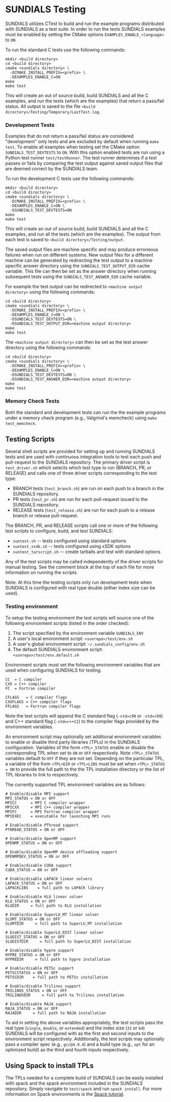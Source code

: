 # SUNDIALS Testing

SUNDIALS utilizes CTest to build and run the example programs distributed with
SUNDIALS as a test suite. In order to run the tests SUNDIALS examples must be
enabled by setting the CMake options `EXAMPLES_ENABLE_<language>` to `ON`.

To run the standard C tests use the following commands:
```
mkdir <build directory>
cd <build directory>
cmake <sundials directory> \
  -DCMAKE_INSTALL_PREFIX=<prefix> \
  -DEXAMPLES_ENABLE_C=ON
make
make test
```
This will create an out of source build, build SUNDIALS and all the C examples,
and run the tests (which are the examples) that return a pass/fail status. All
output is saved to the file `<build directory>/Testing/Temporary/LastTest.log`.

### Development Tests

Examples that do not return a pass/fail status are considered "development" only
tests and are excluded by default when running `make test`. To enable all
examples when testing set the CMake option `SUNDIALS_TEST_DEVTESTS` to `ON`.
With this option enabled tests are run using a Python test runner
`test/testRunner`. The test runner determines if a test passes or fails by
comparing the test output against saved output files that are deemed correct by
the SUNDIALS team.

To run the development C tests use the following commands:
```
mkdir <build directory>
cd <build directory>
cmake <sundials directory> \
  -DCMAKE_INSTALL_PREFIX=<prefix> \
  -DEXAMPLES_ENABLE_C=ON \
  -DSUNDIALS_TEST_DEVTESTS=ON
make
make test
```
This will create an out of source build, build SUNDIALS and all the C examples,
and run all the tests (which are the examples). The output from each test is
saved to `<build directory>/Testing/output`.

The saved output files are machine specific and may produce erroneous failures
when run on different systems. New output files for a different machine can be
generated by redirecting the test output to a machine specific answer directory
using the `SUNDIALS_TEST_OUTPUT_DIR` cache variable. This file can then be set
as the answer directory when running subsequent tests using the
`SUNDIALS_TEST_ANSWER_DIR` cache variable.

For example the test output can be redirected to `<machine output directory>`
using the following commands:
```
cd <build directory>
cmake <sundials directory> \
  -DCMAKE_INSTALL_PREFIX=<prefix> \
  -DEXAMPLES_ENABLE_C=ON \
  -DSUNDIALS_TEST_DEVTESTS=ON \
  -DSUNDIALS_TEST_OUTPUT_DIR=<machine output directory>
make
make test
```
The `<machine output directory>` can then be set as the test answer directory
using the following commands:
```
cd <build directory>
cmake <sundials directory> \
  -DCMAKE_INSTALL_PREFIX=<prefix> \
  -DEXAMPLES_ENABLE_C=ON \
  -DSUNDIALS_TEST_DEVTESTS=ON \
  -DSUNDIALS_TEST_ANSWER_DIR=<machine output directory>
make
make test
```

### Memory Check Tests

Both the standard and development tests can run the the example programs under a
memory check program (e.g., Valgrind's memcheck) using `make test_memcheck`.

## Testing Scripts

Several shell scripts are provided for setting up and running SUNDIALS tests and
are used with continuous integration tools to test each push and pull-request to
the SUNDIALS repository. The primary driver script is `test_driver.sh` which
selects which test type to run (BRANCH, PR, or RELEASE) and calls one of three
driver scripts corresponding to the test type:
* BRANCH tests (`test_branch.sh`) are run on each push to a branch in the
SUNDIALS repository.
* PR tests (`test_pr.sh`) are run for each pull-request issued to the SUNDIALS
repository.
* RELEASE tests (`test_release.sh`) are run for each push to a release branch or
release pull-request.

The BRANCH, PR, and RELEASE scripts call one or more of the following test
scripts to configure, build, and test SUNDIALS:
* `suntest.sh` -- tests configured using standard options
* `suntest_xsdk.sh` -- tests configured using xSDK options
* `suntest_tarscript.sh` -- create tarballs and test with standard options

Any of the test scripts may be called independently of the driver scripts for
manual testing. See the comment block at the top of each file for more
information on running the scripts.

Note: At this time the testing scripts only run development tests when SUNDIALS
is configured with real type double (either index size can be used).

### Testing environment

To setup the testing environment the test scripts will source one of the
following environment scripts (listed in the order checked):

1. The script specified by the environment variable `SUNDIALS_ENV`
2. A user's local environment script: `<sunrepo>/test/env.sh`
3. A user's global environment script: `~/.sundials_config/env.sh`
4. The default SUNDIALS environment script: `<sunrepo>/test/env.default.sh`

Environment scripts must set the following environment variables that are used
when configuring SUNDIALS for testing.
```
CC  = C compiler
CXX = C++ compiler
FC  = Fortran compiler

CFLAGS   = C compiler flags
CXXFLAGS = C++ compiler flags
FFLAGS   = Fortran compiler flags
```
Note the test scripts will append the C standard flag (`-std=c90` or `-std=c99`)
and C++ standard flag (`-std=c++11`) to the compiler flags provided by the
environment variables.

An environment script may optionally set additional environment variables to
enable or disable third party libraries (TPLs) in the SUNDIALS configuration.
Variables of the form `<TPL>_STATUS` enable or disable the corresponding TPL
when set to `ON` or `OFF` respectively. Note `<TPL>_STATUS` variables default to
`OFF` if they are not set. Depending on the particular TPL, a variable of the
from `<TPL>DIR` or `<TPL>LIBS` must be set when `<TPL>_STATUS = ON` to provide
the full path to the the TPL installation directory or the list of TPL libraries
to link to respectively.

The currently supported TPL environment variables are as follows:
```
# Enable/disable MPI support
MPI_STATUS = ON or OFF
MPICC      = MPI C compiler wrapper
MPICXX     = MPI C++ compiler wrapper
MPIFC      = MPI Fortran compiler wrapper
MPIEXEC    = executable for launching MPI runs

# Enable/disable PThread support
PTHREAD_STATUS = ON or OFF

# Enable/disable OpenMP support
OPENMP_STATUS = ON or OFF

# Enable/disable OpenMP device offloading support
OPENMPDEV_STATUS = ON or OFF

# Enable/disable CUDA support
CUDA_STATUS = ON or OFF

# Enable/disable LAPACK linear solvers
LAPACK_STATUS = ON or OFF
LAPACKLIBS    = full path to LAPACK library

# Enable/disable KLU linear solver
KLU_STATUS = ON or OFF
KLUDIR     = full path to KLU installation

# Enable/disable SuperLU_MT linear solver
SLUMT_STATUS = ON or OFF
SLUMTDIR     = full path to SuperLU_MT installation

# Enable/disable SuperLU_DIST linear solver
SLUDIST_STATUS = ON or OFF
SLUDISTDIR     = full path to SuperLU_DIST installation

# Enable/disable hypre support
HYPRE_STATUS = ON or OFF
HYPREDIR     = full path to hypre installation

# Enable/disable PETSc support
PETSCSTATUS = ON or OFF
PETSCDIR    = full path to PETSc installation

# Enable/disable Trilinos support
TRILINOS_STATUS = ON or OFF
TRILINOSDIR     = full path to Trilinos installation

# Enable/disable RAJA support
RAJA_STATUS = ON or OFF
RAJADIR     = full path to RAJA installation
```

To aid in setting the above variables appropriately, the test scripts pass the
real type (`single`, `double`, or `extended`) and the index size (`32` or `64`)
SUNDIALS will be configured with as the first and second inputs to the
environment script respectively. Additionally, the test scripts may optionally
pass a compiler spec (e.g., `gcc@4.9.4`) and a build type (e.g., `opt` for an
optimized build) as the third and fourth inputs respectively.

## Using Spack to install TPLs

The TPLs needed for a complete build of SUNDIALS can be easily installed with
spack and the spack environment included in the SUNDIALS repository. Simply
navigate to `test/spack` and run `spack install`. For more information on Spack
environments is the [Spack tutorial](https://spack.readthedocs.io/en/latest/tutorial_environments.html).
